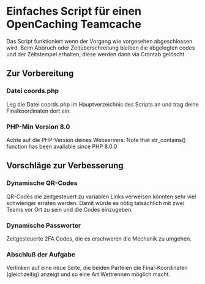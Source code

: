 # Einfaches Script für einen OpenCaching Teamcache
Das Script funktioniert wenn der Vorgang wie vorgesehen abgeschlossen wird. Beim Abbruch oder Zeitüberschreitung bleiben die abgelegten codes und der Zeitstempel erhalten, diese werden dann via Crontab gelöscht

## Zur Vorbereitung

### Datei coords.php
Leg die Datei coords.php im Hauptverzeichnis des Scripts an und trag deine Finalkoordinaten dort ein.

### PHP-Min Version 8.0
Achte auf die PHP-Version deines Webservers:
Note that str_contains() function has been available since PHP 8.0.0

## Vorschläge zur Verbesserung
### Dynamische QR-Codes 
QR-Codes die zeitgesteuert zu variablen Links verweisen könnten sehr viel schwieriger erraten werden. Damit würde es nötig tatsächlich mit zwei Teams vor Ort zu sein und die Codes einzugeben.

### Dynamische Passworter
Zeitgesteuerte 2FA Codes, die es erschweren die Mechanik zu umgehen.

### Abschluß der Aufgabe
Verlinken auf eine neue Seite, die beiden Parteien die Final-Koordinaten (gleichzeitig) anzeigt und so eine Art Wettrennen möglich macht.
